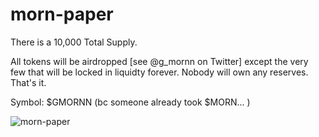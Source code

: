 # morn-paper

There is a 10,000 Total Supply. 

All tokens will be airdropped [see @g_mornn on Twitter] except the very few that will be locked in liquidty forever. 
Nobody will own any reserves. 
That's it.  

Symbol: $GMORNN (bc someone already took $MORN... )

![morn-paper](https://user-images.githubusercontent.com/98057523/150213975-12d76f0e-4e84-40f3-8c03-d02d9bf74dc3.png)
